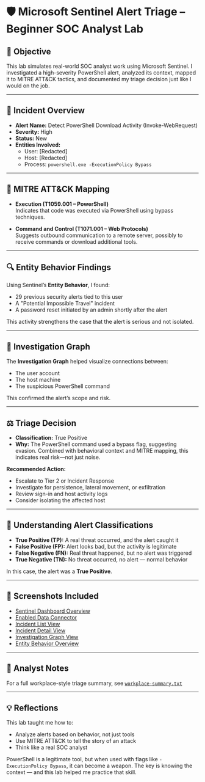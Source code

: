 # 🛡️ Microsoft Sentinel Alert Triage – Beginner SOC Analyst Lab

## 🎯 Objective
This lab simulates real-world SOC analyst work using Microsoft Sentinel. I investigated a high-severity PowerShell alert, analyzed its context, mapped it to MITRE ATT&CK tactics, and documented my triage decision just like I would on the job.

---

## 📌 Incident Overview

- **Alert Name:** Detect PowerShell Download Activity (Invoke-WebRequest)
- **Severity:** High
- **Status:** New
- **Entities Involved:**
  - User: [Redacted]
  - Host: [Redacted]
  - Process: `powershell.exe -ExecutionPolicy Bypass`

---

## 🧠 MITRE ATT&CK Mapping

- **Execution (T1059.001 – PowerShell)**  
  Indicates that code was executed via PowerShell using bypass techniques.

- **Command and Control (T1071.001 – Web Protocols)**  
  Suggests outbound communication to a remote server, possibly to receive commands or download additional tools.

---

## 🔍 Entity Behavior Findings

Using Sentinel’s **Entity Behavior**, I found:
- 29 previous security alerts tied to this user
- A "Potential Impossible Travel" incident
- A password reset initiated by an admin shortly after the alert

This activity strengthens the case that the alert is serious and not isolated.

---

## 🧭 Investigation Graph

The **Investigation Graph** helped visualize connections between:
- The user account
- The host machine
- The suspicious PowerShell command

This confirmed the alert’s scope and risk.

---

## ⚖️ Triage Decision

- **Classification:** True Positive  
- **Why:** The PowerShell command used a bypass flag, suggesting evasion. Combined with behavioral context and MITRE mapping, this indicates real risk—not just noise.

**Recommended Action:**
- Escalate to Tier 2 or Incident Response
- Investigate for persistence, lateral movement, or exfiltration
- Review sign-in and host activity logs
- Consider isolating the affected host

---

## 🧠 Understanding Alert Classifications

- **True Positive (TP):** A real threat occurred, and the alert caught it
- **False Positive (FP):** Alert looks bad, but the activity is legitimate
- **False Negative (FN):** Real threat happened, but no alert was triggered
- **True Negative (TN):** No threat occurred, no alert — normal behavior

In this case, the alert was a **True Positive**.

---

## 📸 Screenshots Included

- [Sentinel Dashboard Overview](./01-sentinel-dashboard-overview.png)
- [Enabled Data Connector](./02-enabled-data-connector.png)
- [Incident List View](./03-incident-list-view.png)
- [Incident Detail View](./04-incident-detail-view.png)
- [Investigation Graph View](./05-investigation-graph-view.png)
- [Entity Behavior Overview](./06-entity-behavior-overview.png)


---

## 🧾 Analyst Notes

For a full workplace-style triage summary, see [`workplace-summary.txt`](./workplace-summary.txt)

---

## 💡 Reflections

This lab taught me how to:
- Analyze alerts based on behavior, not just tools
- Use MITRE ATT&CK to tell the story of an attack
- Think like a real SOC analyst

PowerShell is a legitimate tool, but when used with flags like `-ExecutionPolicy Bypass`, it can become a weapon. The key is knowing the context — and this lab helped me practice that skill.

